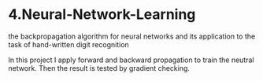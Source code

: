# 4.Neural-Network-Learning
the backpropagation algorithm for neural networks and its application to the task of hand-written digit recognition

In this project I apply forward and backward propagation to train the neutral network. Then the result is tested by gradient 
checking.
